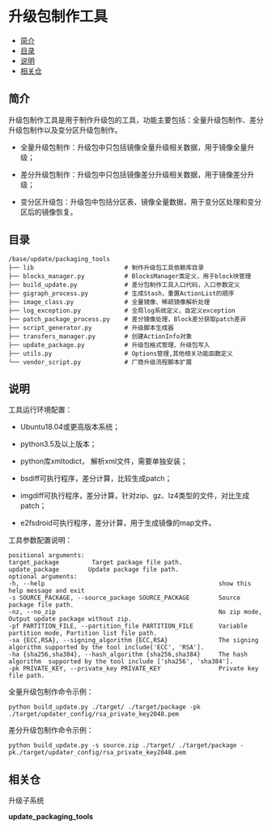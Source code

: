 # 升级包制作工具<a name="ZH-CN_TOPIC_0000001101934690"></a>

-   [简介](#section184mcpsimp)
-   [目录](#section191mcpsimp)
-   [说明](#section211mcpsimp)
-   [相关仓](#section247mcpsimp)

## 简介<a name="section184mcpsimp"></a>

升级包制作工具是用于制作升级包的工具，功能主要包括：全量升级包制作、差分升级包制作以及变分区升级包制作。

- 全量升级包制作：升级包中只包括镜像全量升级相关数据，用于镜像全量升级；

- 差分升级包制作：升级包中只包括镜像差分升级相关数据，用于镜像差分升级；

- 变分区升级包：升级包中包括分区表、镜像全量数据，用于变分区处理和变分区后的镜像恢复。

## 目录<a name="section191mcpsimp"></a>

```
/base/update/packaging_tools
├── lib                         # 制作升级包工具依赖库目录
├── blocks_manager.py           # BlocksManager类定义，用于block块管理
├── build_update.py             # 差分包制作工具入口代码，入口参数定义
├── gigraph_process.py          # 生成Stash，重置ActionList的顺序
├── image_class.py              # 全量镜像、稀疏镜像解析处理
├── log_exception.py            # 全局log系统定义，自定义exception
├── patch_package_process.py    # 差分镜像处理，Block差分获取patch差异
├── script_generator.py         # 升级脚本生成器
├── transfers_manager.py        # 创建ActionInfo对象
├── update_package.py           # 升级包格式管理、升级包写入
├── utils.py                    # Options管理,其他相关功能函数定义
└── vendor_script.py            # 厂商升级流程脚本扩展
```

## 说明<a name="section211mcpsimp"></a>

工具运行环境配置：

- Ubuntu18.04或更高版本系统；

- python3.5及以上版本；

- python库xmltodict， 解析xml文件，需要单独安装；

- bsdiff可执行程序，差分计算，比较生成patch；

- imgdiff可执行程序，差分计算，针对zip、gz、lz4类型的文件，对比生成patch；

- e2fsdroid可执行程序，差分计算，用于生成镜像的map文件。

工具参数配置说明：

```
positional arguments:
target_package         Target package file path.
update_package        Update package file path.
optional arguments:
-h, --help                                                show this help message and exit
-s SOURCE_PACKAGE, --source_package SOURCE_PACKAGE        Source package file path.
-nz, --no_zip                                             No zip mode, Output update package without zip.
-pf PARTITION_FILE, --partition_file PARTITION_FILE       Variable partition mode, Partition list file path.
-sa {ECC,RSA}, --signing_algorithm {ECC,RSA}              The signing algorithm supported by the tool include['ECC', 'RSA'].
-ha {sha256,sha384}, --hash_algorithm {sha256,sha384}     The hash algorithm  supported by the tool include ['sha256', 'sha384'].
-pk PRIVATE_KEY, --private_key PRIVATE_KEY                Private key file path.
```

全量升级包制作命令示例：

```
python build_update.py ./target/ ./target/package -pk ./target/updater_config/rsa_private_key2048.pem
```

差分升级包制作命令示例：

```
python build_update.py -s source.zip ./target/ ./target/package -pk./target/updater_config/rsa_private_key2048.pem
```

## 相关仓<a name="section247mcpsimp"></a>

升级子系统

**update\_packaging\_tools**

